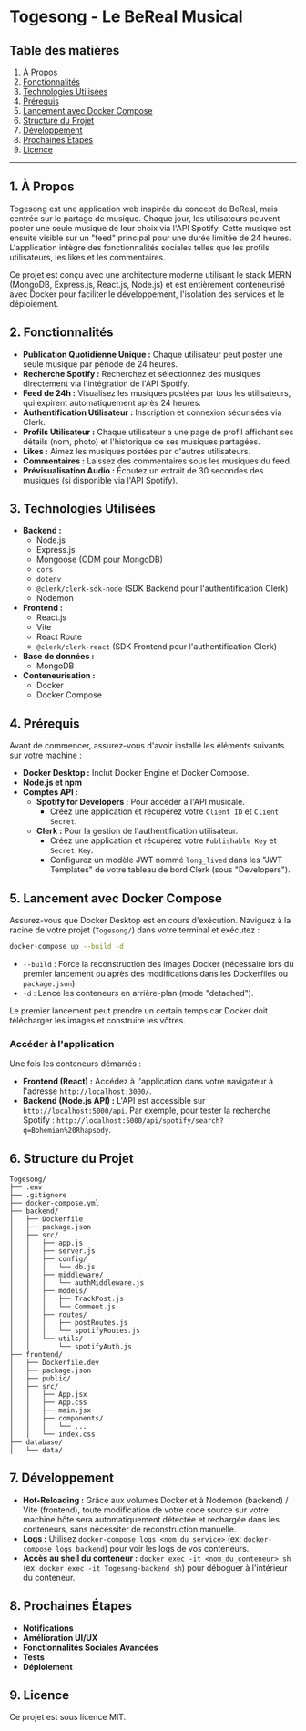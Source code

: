 
# Togesong - Le BeReal Musical 

## Table des matières

1. [À Propos](#1-à-propos)
2. [Fonctionnalités](#2-fonctionnalités)
3. [Technologies Utilisées](#3-technologies-utilisées)
4. [Prérequis](#4-prérequis)
5. [Lancement avec Docker Compose](#5-lancement-avec-docker-compose)
6. [Structure du Projet](#6-structure-du-projet)
7. [Développement](#7-développement)
8. [Prochaines Étapes](#8-prochaines-étapes)
9. [Licence](#9-licence)

-----

## 1\. À Propos

Togesong est une application web inspirée du concept de BeReal, mais centrée sur le partage de musique. Chaque jour, les utilisateurs peuvent poster une seule musique de leur choix via l'API Spotify. Cette musique est ensuite visible sur un "feed" principal pour une durée limitée de 24 heures. L'application intègre des fonctionnalités sociales telles que les profils utilisateurs, les likes et les commentaires.

Ce projet est conçu avec une architecture moderne utilisant le stack MERN (MongoDB, Express.js, React.js, Node.js) et est entièrement conteneurisé avec Docker pour faciliter le développement, l'isolation des services et le déploiement.

## 2\. Fonctionnalités

  * **Publication Quotidienne Unique :** Chaque utilisateur peut poster une seule musique par période de 24 heures.
  * **Recherche Spotify :** Recherchez et sélectionnez des musiques directement via l'intégration de l'API Spotify.
  * **Feed de 24h :** Visualisez les musiques postées par tous les utilisateurs, qui expirent automatiquement après 24 heures.
  * **Authentification Utilisateur :** Inscription et connexion sécurisées via Clerk.
  * **Profils Utilisateur :** Chaque utilisateur a une page de profil affichant ses détails (nom, photo) et l'historique de ses musiques partagées.
  * **Likes :** Aimez les musiques postées par d'autres utilisateurs.
  * **Commentaires :** Laissez des commentaires sous les musiques du feed.
  * **Prévisualisation Audio :** Écoutez un extrait de 30 secondes des musiques (si disponible via l'API Spotify).

## 3\. Technologies Utilisées

  * **Backend :**
      * Node.js
      * Express.js
      * Mongoose (ODM pour MongoDB)
      * `cors`
      * `dotenv`
      * `@clerk/clerk-sdk-node` (SDK Backend pour l'authentification Clerk)
      * Nodemon
  * **Frontend :**
      * React.js
      * Vite
      * React Route
      * `@clerk/clerk-react` (SDK Frontend pour l'authentification Clerk)
  * **Base de données :**
      * MongoDB
  * **Conteneurisation :**
      * Docker
      * Docker Compose

## 4\. Prérequis

Avant de commencer, assurez-vous d'avoir installé les éléments suivants sur votre machine :

  * **Docker Desktop :** Inclut Docker Engine et Docker Compose.
  * **Node.js et npm**
  * **Comptes API :**
      * **Spotify for Developers :** Pour accéder à l'API musicale.
          * Créez une application et récupérez votre `Client ID` et `Client Secret`.
      * **Clerk :** Pour la gestion de l'authentification utilisateur.
          * Créez une application et récupérez votre `Publishable Key` et `Secret Key`.
          * Configurez un modèle JWT nommé `long_lived` dans les "JWT Templates" de votre tableau de bord Clerk (sous "Developers").


## 5. Lancement avec Docker Compose

Assurez-vous que Docker Desktop est en cours d'exécution. Naviguez à la racine de votre projet (`Togesong/`) dans votre terminal et exécutez :

```bash
docker-compose up --build -d
```

  * `--build` : Force la reconstruction des images Docker (nécessaire lors du premier lancement ou après des modifications dans les Dockerfiles ou `package.json`).
  * `-d` : Lance les conteneurs en arrière-plan (mode "detached").

Le premier lancement peut prendre un certain temps car Docker doit télécharger les images et construire les vôtres.

### Accéder à l'application

Une fois les conteneurs démarrés :

  * **Frontend (React) :** Accédez à l'application dans votre navigateur à l'adresse `http://localhost:3000/`.
  * **Backend (Node.js API) :** L'API est accessible sur `http://localhost:5000/api`. Par exemple, pour tester la recherche Spotify : `http://localhost:5000/api/spotify/search?q=Bohemian%20Rhapsody`.

## 6\. Structure du Projet

```
Togesong/
├── .env                  
├── .gitignore            
├── docker-compose.yml    
├── backend/
│   ├── Dockerfile       
│   ├── package.json      
│   ├── src/
│   │   ├── app.js        
│   │   ├── server.js    
│   │   ├── config/       
│   │   │   └── db.js     
│   │   ├── middleware/
│   │   │   └── authMiddleware.js 
│   │   ├── models/
│   │   │   ├── TrackPost.js
│   │   │   └── Comment.js
│   │   ├── routes/       
│   │   │   ├── postRoutes.js
│   │   │   └── spotifyRoutes.js
│   │   └── utils/
│   │       └── spotifyAuth.js
├── frontend/             
│   ├── Dockerfile.dev   
│   ├── package.json      
│   ├── public/ 
│   ├── src/
│   │   ├── App.jsx      
│   │   ├── App.css       
│   │   ├── main.jsx      
│   │   ├── components/   
│   │   │   └── ...
│   │   └── index.css   
├── database/     
│   └── data/        
```

## 7\. Développement

  * **Hot-Reloading :** Grâce aux volumes Docker et à Nodemon (backend) / Vite (frontend), toute modification de votre code source sur votre machine hôte sera automatiquement détectée et rechargée dans les conteneurs, sans nécessiter de reconstruction manuelle.
  * **Logs :** Utilisez `docker-compose logs <nom_du_service>` (ex: `docker-compose logs backend`) pour voir les logs de vos conteneurs.
  * **Accès au shell du conteneur :** `docker exec -it <nom_du_conteneur> sh` (ex: `docker exec -it Togesong-backend sh`) pour déboguer à l'intérieur du conteneur.

## 8\. Prochaines Étapes

  * **Notifications** 
  * **Amélioration UI/UX**
  * **Fonctionnalités Sociales Avancées**
  * **Tests** 
  * **Déploiement** 

## 9\. Licence

Ce projet est sous licence MIT.